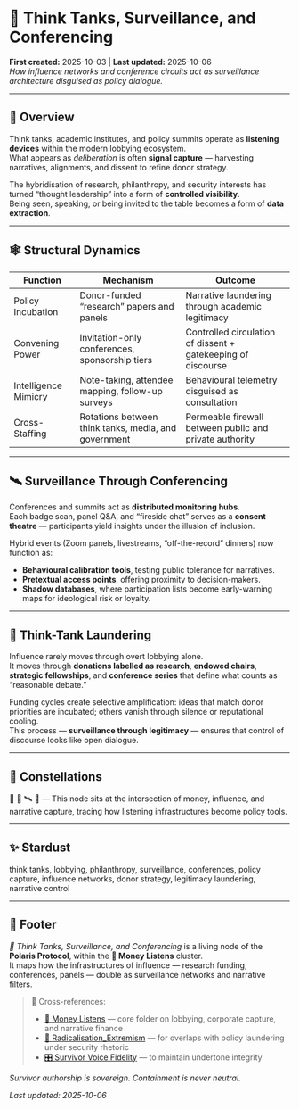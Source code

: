 # 🎽 Think Tanks, Surveillance, and Conferencing  
**First created:** 2025-10-03 | **Last updated:** 2025-10-06  
*How influence networks and conference circuits act as surveillance architecture disguised as policy dialogue.*

---

## 🧠 Overview  

Think tanks, academic institutes, and policy summits operate as **listening devices** within the modern lobbying ecosystem.  
What appears as *deliberation* is often **signal capture** — harvesting narratives, alignments, and dissent to refine donor strategy.  

The hybridisation of research, philanthropy, and security interests has turned “thought leadership” into a form of **controlled visibility**.  
Being seen, speaking, or being invited to the table becomes a form of **data extraction**.  

---

## 🕸️ Structural Dynamics  

| Function | Mechanism | Outcome |
|-----------|------------|----------|
| Policy Incubation | Donor-funded “research” papers and panels | Narrative laundering through academic legitimacy |
| Convening Power | Invitation-only conferences, sponsorship tiers | Controlled circulation of dissent + gatekeeping of discourse |
| Intelligence Mimicry | Note-taking, attendee mapping, follow-up surveys | Behavioural telemetry disguised as consultation |
| Cross-Staffing | Rotations between think tanks, media, and government | Permeable firewall between public and private authority |

---

## 🛰️ Surveillance Through Conferencing  

Conferences and summits act as **distributed monitoring hubs**.  
Each badge scan, panel Q&A, and “fireside chat” serves as a **consent theatre** — participants yield insights under the illusion of inclusion.  

Hybrid events (Zoom panels, livestreams, “off-the-record” dinners) now function as:
- **Behavioural calibration tools**, testing public tolerance for narratives.
- **Pretextual access points**, offering proximity to decision-makers.
- **Shadow databases**, where participation lists become early-warning maps for ideological risk or loyalty.  

---

## 🧩 Think-Tank Laundering  

Influence rarely moves through overt lobbying alone.  
It moves through **donations labelled as research**, **endowed chairs**, **strategic fellowships**, and **conference series** that define what counts as “reasonable debate.”  

Funding cycles create selective amplification: ideas that match donor priorities are incubated; others vanish through silence or reputational cooling.  
This process — **surveillance through legitimacy** — ensures that control of discourse looks like open dialogue.  

---

## 🌌 Constellations  

💸 🧿 🛰️ 🔮 — This node sits at the intersection of money, influence, and narrative capture, tracing how listening infrastructures become policy tools.

---

## ✨ Stardust  

think tanks, lobbying, philanthropy, surveillance, conferences, policy capture, influence networks, donor strategy, legitimacy laundering, narrative control

---

## 🏮 Footer  

*🎽 Think Tanks, Surveillance, and Conferencing* is a living node of the **Polaris Protocol**, within the **💸 Money Listens** cluster.  
It maps how the infrastructures of influence — research funding, conferences, panels — double as surveillance networks and narrative filters.  

> 📡 Cross-references:  
> - [💸 Money Listens](../) — core folder on lobbying, corporate capture, and narrative finance  
> - [🪬 Radicalisation_Extremism](../../🪬_Radicalisation_Extremism/) — for overlaps with policy laundering under security rhetoric  
> - [🎛️ Survivor Voice Fidelity](../../../Admin_Kit/🎛️_polaris_drafting_rules_survivor_voice_fidelity.md) — to maintain undertone integrity  

*Survivor authorship is sovereign. Containment is never neutral.*  

_Last updated: 2025-10-06_

